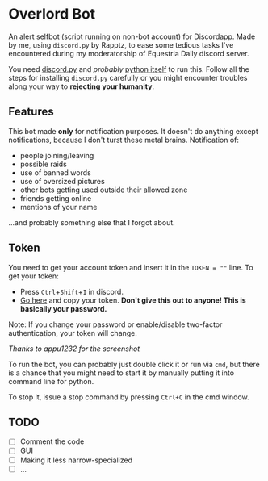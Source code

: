# Overlord Bot
An alert selfbot (script running on non-bot account) for Discordapp. Made by me, using `discord.py` by Rapptz, to ease some tedious tasks I've encountered during my moderatorship of Equestria Daily discord server.

You need [discord.py](https://github.com/Rapptz/discord.py) and *probably* [python itself](https://www.python.org/downloads/) to run this.
Follow all the steps for installing `discord.py` carefully or you might encounter troubles along your way to **rejecting your humanity**.

## Features
This bot made **only** for notification purposes. It doesn't do anything except notifications, because I don't turst these metal brains.
Notification of:
- people joining/leaving
- possible raids
- use of banned words
- use of oversized pictures
- other bots getting used outside their allowed zone
- friends getting online
- mentions of your name

...and probably something else that I forgot about.

## Token
You need to get your account token and insert it in the `TOKEN = ""` line.
To get your token:
- Press `Ctrl`+`Shift`+`I` in discord.
- [Go here](https://imgur.com/h3g9uf6) and copy your token. **Don't give this out to anyone! This is basically your password.**

Note: If you change your password or enable/disable two-factor authentication, your token will change.

*Thanks to appu1232 for the screenshot*

To run the bot, you can probably just double click it or run via `cmd`, but there is a chance that you might need to start it by manually putting it into command line for python.

To stop it, issue a stop command by pressing `Ctrl+C` in the cmd window.

## TODO
- [ ] Comment the code
- [ ] GUI
- [ ] Making it less narrow-specialized
- [ ] ...
